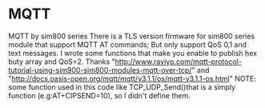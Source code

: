 # MQTT
MQTT by sim800 series
There is a TLS version firmware for sim800 series module that support MQTT AT commands; But only support QoS 0,1 and text messages.
I wrote some functions that make you enable to publish hex buty array and QoS=2.
Thanks "http://www.raviyp.com/mqtt-protocol-tutorial-using-sim900-sim800-modules-mqtt-over-tcp/" and "http://docs.oasis-open.org/mqtt/mqtt/v3.1.1/os/mqtt-v3.1.1-os.html"
NOTE: some function used in this code like TCP_UDP_Send()that is a simply function (e.g:AT+CIPSEND=10), so I didn't define them.
